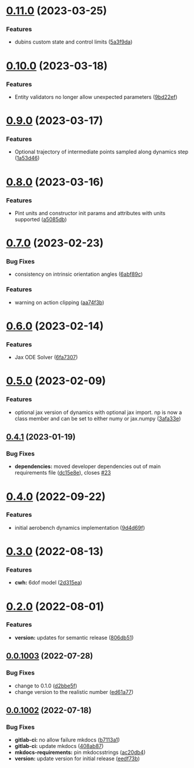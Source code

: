# [0.11.0](https://github.com/act3-ace/rta/safe-autonomy-stack/safe-autonomy-dynamics/compare/v0.10.0...v0.11.0) (2023-03-25)


### Features

* dubins custom state and control limits ([5a3f9da](https://github.com/act3-ace/rta/safe-autonomy-stack/safe-autonomy-dynamics/commit/5a3f9da9144eec05af42d0eae6604dfe2c56f265))

# [0.10.0](https://github.com/act3-ace/rta/safe-autonomy-stack/safe-autonomy-dynamics/compare/v0.9.0...v0.10.0) (2023-03-18)


### Features

* Entity validators no longer allow unexpected parameters ([9bd22ef](https://github.com/act3-ace/rta/safe-autonomy-stack/safe-autonomy-dynamics/commit/9bd22efa8a1ea8a8e4a5cb95bb48ddf557155811))

# [0.9.0](https://github.com/act3-ace/rta/safe-autonomy-stack/safe-autonomy-dynamics/compare/v0.8.0...v0.9.0) (2023-03-17)


### Features

* Optional trajectory of intermediate points sampled along dynamics step ([1a53d46](https://github.com/act3-ace/rta/safe-autonomy-stack/safe-autonomy-dynamics/commit/1a53d469dd06f05ca3cdea7b38001ee5edcd11a5))

# [0.8.0](https://github.com/act3-ace/rta/safe-autonomy-stack/safe-autonomy-dynamics/compare/v0.7.0...v0.8.0) (2023-03-16)


### Features

* Pint units and constructor init params and attributes with units supported ([a5085db](https://github.com/act3-ace/rta/safe-autonomy-stack/safe-autonomy-dynamics/commit/a5085dbeff345912c79be2a5d51b3656b03ae5bf))

# [0.7.0](https://github.com/act3-ace/rta/safe-autonomy-stack/safe-autonomy-dynamics/compare/v0.6.0...v0.7.0) (2023-02-23)


### Bug Fixes

* consistency on intrinsic orientation angles ([6abf89c](https://github.com/act3-ace/rta/safe-autonomy-stack/safe-autonomy-dynamics/commit/6abf89c679db265a33dacfd432766304bde91946))


### Features

* warning on action clipping ([aa74f3b](https://github.com/act3-ace/rta/safe-autonomy-stack/safe-autonomy-dynamics/commit/aa74f3b0b1acec56da83b489d7d3538954ccbdb0))

# [0.6.0](https://github.com/act3-ace/rta/safe-autonomy-stack/safe-autonomy-dynamics/compare/v0.5.0...v0.6.0) (2023-02-14)


### Features

* Jax ODE Solver ([6fa7307](https://github.com/act3-ace/rta/safe-autonomy-stack/safe-autonomy-dynamics/commit/6fa7307dfaf8b2f9492bc4e4cde3958e5f2f5911))

# [0.5.0](https://github.com/act3-ace/rta/safe-autonomy-stack/safe-autonomy-dynamics/compare/v0.4.1...v0.5.0) (2023-02-09)


### Features

* optional jax version of dynamics with optional jax import. np is now a class member and can be set to either numy or jax.numpy ([3afa33e](https://github.com/act3-ace/rta/safe-autonomy-stack/safe-autonomy-dynamics/commit/3afa33ef1a9593d4c886cf1d47b35480717e3433))

## [0.4.1](https://github.com/act3-ace/rta/safe-autonomy-stack/safe-autonomy-dynamics/compare/v0.4.0...v0.4.1) (2023-01-19)


### Bug Fixes

* **dependencies:** moved developer dependencies out of main requirements file ([dc15e8e](https://github.com/act3-ace/rta/safe-autonomy-stack/safe-autonomy-dynamics/commit/dc15e8ee8b72001f9a7e351b03e6b10e6784bde5)), closes [#23](https://github.com/act3-ace/rta/safe-autonomy-stack/safe-autonomy-dynamics/issues/23)

# [0.4.0](https://github.com/act3-ace/rta/safe-autonomy-stack/safe-autonomy-dynamics/compare/v0.3.0...v0.4.0) (2022-09-22)


### Features

* initial aerobench dynamics implementation ([9d4d69f](https://github.com/act3-ace/rta/safe-autonomy-stack/safe-autonomy-dynamics/commit/9d4d69f2089e2dd779970c468583878abe56e922))

# [0.3.0](https://github.com/act3-ace/rta/safe-autonomy-stack/safe-autonomy-dynamics/compare/v0.2.0...v0.3.0) (2022-08-13)


### Features

* **cwh:** 6dof model ([2d315ea](https://github.com/act3-ace/rta/safe-autonomy-stack/safe-autonomy-dynamics/commit/2d315ea35fde89d35ee3ccc78f9e0cf90203079f))

# [0.2.0](https://github.com/act3-ace/rta/safe-autonomy-stack/safe-autonomy-dynamics/compare/v0.1.0...v0.2.0) (2022-08-01)


### Features

* **version:** updates for semantic release ([806db51](https://github.com/act3-ace/rta/safe-autonomy-stack/safe-autonomy-dynamics/commit/806db5111ff710c1744a45746959ac5f634aeb72))

## [0.0.1003](https://github.com/act3-ace/rta/safe-autonomy-stack/safe-autonomy-dynamics/compare/v0.0.1002...v0.0.1003) (2022-07-28)


### Bug Fixes

* change to 0.1.0 ([d2bbe5f](https://github.com/act3-ace/rta/safe-autonomy-stack/safe-autonomy-dynamics/commit/d2bbe5f7107f9a1f99fd3f5d243aff775a33275e))
* change version to the realistic number ([ed61a77](https://github.com/act3-ace/rta/safe-autonomy-stack/safe-autonomy-dynamics/commit/ed61a77f9bf4802c94bf03cd9e29f56c6dc79a10))

## [0.0.1002](https://github.com/act3-ace/rta/safe-autonomy-stack/safe-autonomy-dynamics/compare/v0.0.1001...v0.0.1002) (2022-07-18)


### Bug Fixes

* **gitlab-ci:** no allow failure mkdocs ([b7113a1](https://github.com/act3-ace/rta/safe-autonomy-stack/safe-autonomy-dynamics/commit/b7113a1b9a4984c8cae9d7e9ac50d5f026800e21))
* **gitlab-ci:** update mkdocs ([408ab87](https://github.com/act3-ace/rta/safe-autonomy-stack/safe-autonomy-dynamics/commit/408ab87cf75222ec25457709f6e54f291477ebd6))
* **mkdocs-requirements:** pin mkdocsstrings ([ac20db4](https://github.com/act3-ace/rta/safe-autonomy-stack/safe-autonomy-dynamics/commit/ac20db480d24d6fb39b47b3b55780a3c7a5dbf77))
* **version:** update version for initial release ([eedf73b](https://github.com/act3-ace/rta/safe-autonomy-stack/safe-autonomy-dynamics/commit/eedf73b84d625294f4414162a959d6361dcf1fc5))
